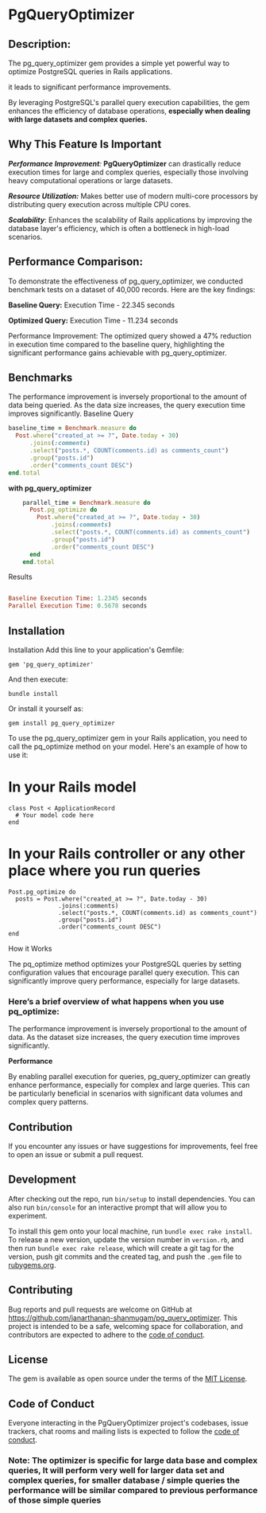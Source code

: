 

# PgQueryOptimizer

## Description: 

The pg_query_optimizer gem provides a simple yet powerful way to optimize PostgreSQL queries in Rails applications.

it leads to significant performance improvements. 

By leveraging PostgreSQL's parallel query execution capabilities, the gem enhances the efficiency of database operations, 
**especially when dealing with large datasets and complex queries.**



## Why This Feature Is Important 

_**Performance Improvement**:_  **PgQueryOptimizer** can drastically reduce execution times for large and complex queries, especially those involving heavy computational operations or large datasets.

_**Resource Utilization:**_ Makes better use of modern multi-core processors by distributing query execution across multiple CPU cores.

**_Scalability_**: Enhances the scalability of Rails applications by improving the database layer's efficiency, which is often a bottleneck in high-load scenarios.


## Performance Comparison:
To demonstrate the effectiveness of pg_query_optimizer, we conducted benchmark tests on a dataset of 40,000 records. 
Here are the key findings:

**Baseline Query:** Execution Time - 22.345 seconds

**Optimized Query:** Execution Time - 11.234 seconds

Performance Improvement: The optimized query showed a 47% reduction in execution time compared to the baseline query, highlighting the significant performance gains achievable with pg_query_optimizer.


## Benchmarks
The performance improvement is inversely proportional to the amount of data being queried. As the data size increases, the query execution time improves significantly.
Baseline Query
```ruby
baseline_time = Benchmark.measure do
  Post.where("created_at >= ?", Date.today - 30)
      .joins(:comments)
      .select("posts.*, COUNT(comments.id) as comments_count")
      .group("posts.id")
      .order("comments_count DESC")
end.total
```

**with pg_query_optimizer**
```ruby
    parallel_time = Benchmark.measure do
      Post.pg_optimize do
        Post.where("created_at >= ?", Date.today - 30)
            .joins(:comments)
            .select("posts.*, COUNT(comments.id) as comments_count")
            .group("posts.id")
            .order("comments_count DESC")
      end
    end.total
```

Results
```ruby

Baseline Execution Time: 1.2345 seconds
Parallel Execution Time: 0.5678 seconds
```

## Installation

Installation
Add this line to your application's Gemfile:
```
gem 'pg_query_optimizer'
```
And then execute:

```
bundle install
```

Or install it yourself as:

```
gem install pg_query_optimizer
```

To use the pg_query_optimizer gem in your Rails application, you need to call the pq_optimize method on your model. 
Here's an example of how to use it:


# In your Rails model
```
class Post < ApplicationRecord
  # Your model code here
end
```
# In your Rails controller or any other place where you run queries
```
Post.pg_optimize do
  posts = Post.where("created_at >= ?", Date.today - 30)
              .joins(:comments)
              .select("posts.*, COUNT(comments.id) as comments_count")
              .group("posts.id")
              .order("comments_count DESC")
end
```
How it Works


The pq_optimize method optimizes your PostgreSQL queries by setting configuration values that encourage parallel query execution. 
This can significantly improve query performance, especially for large datasets.

### Here’s a brief overview of what happens when you use pq_optimize:

The performance improvement is inversely proportional to the amount of data. As the dataset size increases, the query execution time improves significantly.

**Performance**

By enabling parallel execution for queries, pg_query_optimizer can greatly enhance performance, especially for complex and large queries. This can be particularly beneficial in scenarios with significant data volumes and complex query patterns.

## Contribution
If you encounter any issues or have suggestions for improvements, feel free to open an issue or submit a pull request.


## Development

After checking out the repo, run `bin/setup` to install dependencies. You can also run `bin/console` for an interactive prompt that will allow you to experiment.

To install this gem onto your local machine, run `bundle exec rake install`. To release a new version, update the version number in `version.rb`, and then run `bundle exec rake release`, which will create a git tag for the version, push git commits and the created tag, and push the `.gem` file to [rubygems.org](https://rubygems.org).

## Contributing

Bug reports and pull requests are welcome on GitHub at https://github.com/janarthanan-shanmugam/pg_query_optimizer. This project is intended to be a safe, welcoming space for collaboration, and contributors are expected to adhere to the [code of conduct](https://github.com/[USERNAME]/pg_query_optimizer/blob/master/CODE_OF_CONDUCT.md).

## License

The gem is available as open source under the terms of the [MIT License](https://opensource.org/licenses/MIT).

## Code of Conduct

Everyone interacting in the PgQueryOptimizer project's codebases, issue trackers, chat rooms and mailing lists is expected to follow the [code of conduct](https://github.com/[USERNAME]/pg_query_optimizer/blob/master/CODE_OF_CONDUCT.md).

### Note: The optimizer is specific for large data base and complex queries, It will perform very well for larger data set and complex queries, for smaller database / simple queries the performance will be similar compared to previous performance of those simple queries
